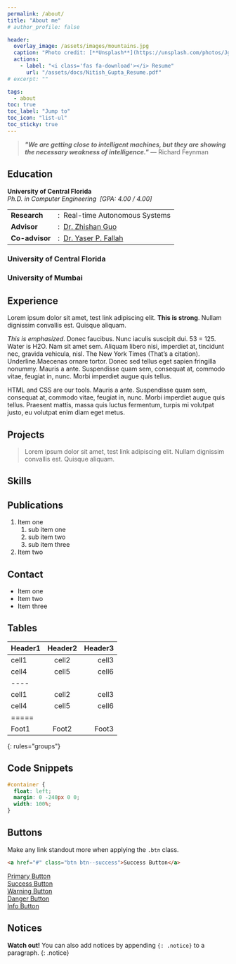 ```yaml
---
permalink: /about/
title: "About me"
# author_profile: false

header:
  overlay_image: /assets/images/mountains.jpg
  caption: "Photo credit: [**Unsplash**](https://unsplash.com/photos/JgOeRuGD_Y4)"
  actions:
    - label: "<i class='fas fa-download'></i> Resume"
      url: "/assets/docs/Nitish_Gupta_Resume.pdf"
# excerpt: ""

tags:
  - about
toc: true
toc_label: "Jump to"
toc_icon: "list-ul"
toc_sticky: true
---
```


<!-- About -->
> ***"We are getting close to intelligent machines, but they are showing the necessary weakness of intelligence."*** — Richard Feynman

<!-- Currently, an AI Robotics researcher at
<a href="http://www.nhkinternational.com/" target="_blank">NHK International Corporation, USA</a>,
leading the development of Robotics based SOTA reinforcement algorithms.
Previously, a Cooperative Autonomous Vehicle Researcher at
<a href="http://www.eecs.ucf.edu/NSL/" target="_blank">Networked Systems Lab, UCF</a>.
Here I worked on cutting-edge technologies in the field of Connected Autonomous Vehicles.
Our main focus of research at NSL had been the development of Safety Applications and
Advanced driver-assistance systems (ADAS) for automated vehicles. My specialties also
include tackling challenges in Sensor Fusion, Path Planning, and Localization by developing
highly robust algorithms & accurate deep learning models.
<br>In my leisure time, I love to do gardening, play chess, read books/blogs and travel. If you share a
similar
motivation and interests, <br><b>let's connect!</b> -->


## Education
**University of Central Florida**  
*Ph.D. in Computer Engineering &nbsp;[GPA: 4.00 / 4.00]*

<table>
    <tr>
        <td><b>Research</b></td>
        <td> :&nbsp; Real-time Autonomous Systems</td>
    </tr>
    <tr>
        <td><b>Advisor</b></td>
        <td>:&nbsp; <a href="https://www.ece.ucf.edu/~zsguo/index.html" target="_blank"> Dr. Zhishan Guo</a></td>
    </tr>
    <tr>
        <td><b>Co-advisor</b></td>
        <td>:&nbsp; <a href="https://www.ece.ucf.edu/person/yaser-p-fallah/" target="_blank"> Dr. Yaser P.
            Fallah</a> </td>
    </tr>
</table>

<!-- <ul>
    <li>
    Graduate Research Assistant.
    </li>
    <li>
    Graduate Teaching Assistant: EECS 140 Introduction to Digital Logic Design.
    </li>
    <li>
    Recipient of Graduate Dean's Fellowship.
    </li>
    <li>
    Recipient of Hoglund Fellowship.
    </li>
</ul> -->



<!-- <div type="button" class="wrapper">
  Courses
  <div class="tooltip">
    <ul>
        <li>CAP 6671 - Intelligent Systems: Robots, Agents, and Humans</li>
        <li>CAP 5415 - Computer Vision</li>
        <li>CDA 5106 - Advanced Computer Architecture</li>
        <li>COP 6616 - Multicore Programming</li>
        <li>COT 5405 - Design & Analysis of Algorithms</li>
        <li>EEL 5722C - Field Programmable Gate Arrays</li>
        <li>EEL 5820 - Image Processing</li>
        <li>EEL 6938 - Modeling and Analysis of Networked
            Cyber-Physical Systems</li>
        <li>EEL 6971 - Thesis</li>
    </ul>
  </div>
</div>

<ul>
    <li>CAP 6671 - Intelligent Systems: Robots, Agents, and Humans</li>
    <li>CAP 5415 - Computer Vision</li>
    <li>CDA 5106 - Advanced Computer Architecture</li>
    <li>COP 6616 - Multicore Programming</li>
    <li>COT 5405 - Design & Analysis of Algorithms</li>
    <li>EEL 5722C - Field Programmable Gate Arrays</li>
    <li>EEL 5820 - Image Processing</li>
    <li>EEL 6938 - Modeling and Analysis of Networked
        Cyber-Physical Systems</li>
    <li>EEL 6971 - Thesis</li>
</ul> -->
            
### University of Central Florida

### University of Mumbai


## Experience

Lorem ipsum dolor sit amet, test link adipiscing elit. **This is strong**. Nullam dignissim convallis est. Quisque aliquam.

<!-- ![Smithsonian Image]({{ site.url }}{{ site.baseurl }}/assets/images/3953273590_704e3899d5_m.jpg)
{: .image-right} -->

*This is emphasized*. Donec faucibus. Nunc iaculis suscipit dui. 53 = 125. Water is H2O. Nam sit amet sem. Aliquam libero nisi, imperdiet at, tincidunt nec, gravida vehicula, nisl. The New York Times (That’s a citation). Underline.Maecenas ornare tortor. Donec sed tellus eget sapien fringilla nonummy. Mauris a ante. Suspendisse quam sem, consequat at, commodo vitae, feugiat in, nunc. Morbi imperdiet augue quis tellus.

HTML and CSS are our tools. Mauris a ante. Suspendisse quam sem, consequat at, commodo vitae, feugiat in, nunc. Morbi imperdiet augue quis tellus. Praesent mattis, massa quis luctus fermentum, turpis mi volutpat justo, eu volutpat enim diam eget metus.

## Projects

> Lorem ipsum dolor sit amet, test link adipiscing elit. Nullam dignissim convallis est. Quisque aliquam.

## Skills

## Publications

1. Item one
   1. sub item one
   2. sub item two
   3. sub item three
2. Item two

## Contact

* Item one
* Item two
* Item three

## Tables

| Header1 | Header2 | Header3 |
|:--------|:-------:|--------:|
| cell1   | cell2   | cell3   |
| cell4   | cell5   | cell6   |
|----
| cell1   | cell2   | cell3   |
| cell4   | cell5   | cell6   |
|=====
| Foot1   | Foot2   | Foot3
{: rules="groups"}

## Code Snippets

```css
#container {
  float: left;
  margin: 0 -240px 0 0;
  width: 100%;
}
```

## Buttons

Make any link standout more when applying the `.btn` class.

```html
<a href="#" class="btn btn--success">Success Button</a>
```

<div markdown="0"><a href="#" class="btn">Primary Button</a></div>
<div markdown="0"><a href="#" class="btn btn--success">Success Button</a></div>
<div markdown="0"><a href="#" class="btn btn--warning">Warning Button</a></div>
<div markdown="0"><a href="#" class="btn btn--danger">Danger Button</a></div>
<div markdown="0"><a href="#" class="btn btn--info">Info Button</a></div>

## Notices

**Watch out!** You can also add notices by appending `{: .notice}` to a paragraph.
{: .notice}

